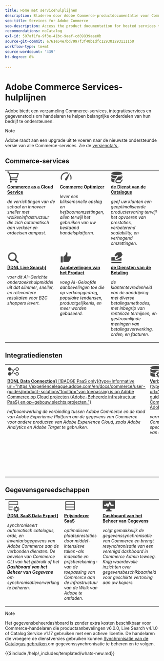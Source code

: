 ```yaml
---
title: Home met servicehulplijnen
description: Bladeren door Adobe Commerce-productdocumentatie voor Commerce SaaS Services
seo-title: Services for Adobe Commerce
seo-description: Access the product documentation for hosted services that help Adobe Commerce merchants support key components of their business.
recommendations: noCatalog
exl-id: 507af1fa-9f3e-41bc-9aaf-cd89839aae0b
source-git-commit: e761e54e7bd7997f3f40b1dfc1293012931111b0
workflow-type: tm+mt
source-wordcount: '439'
ht-degree: 0%

---
```


# Adobe Commerce Services-hulplijnen

Adobe biedt een verzameling Commerce-services, integratieservices en gegevenstools om handelaren te helpen belangrijke onderdelen van hun bedrijf te ondersteunen.

>[!NOTE]
>
>Adobe raadt aan een upgrade uit te voeren naar de nieuwste ondersteunde versie van alle Commerce-services. Zie de [ versienota&#39;s ](release-notes-all.md).

## Commerce-services

<table style="table-layout:fixed">
<tr style="border: 0;">
   <td valign="top">
      <a href="../cloud-service/overview.md">
      <img alt="Wolk" src="../assets/icons/shopping-cart.svg" width="40">
      </a>
      <div>
         <a href="../cloud-service/overview.md">
         <strong> Commerce as a Cloud Service </strong>
         </a>
      </div>
      <p>
         <em> de verrichtingen van de schaal en innoveer sneller met wolkeninfrastructuur die zich automatisch aan verkeer en ordeeisen aanpast.</em>
      </p>
   </td>
   <td valign="top">
      <a href="../optimizer/overview.md">
      <img alt="Optimaliseren" src="../assets/icons/gauge4.svg" width="40">
      </a>
      <div>
         <a href="../optimizer/overview.md">
         <strong> Commerce Optimizer </strong>
         </a>
      </div>
      <p>
         <em> lever een bliksemsnelle opslag en hefboomomzettingen, allen terwijl het gebruiken van uw bestaand handelsplatform.</em>
      </p>
   </td>
   <td valign="top">
      <a href="../catalog-service/overview.md">
      <img alt="Catalogusgegevens voor verbonden services" src="../assets/icons/DataBook.svg" width="40">
      </a>
      <div>
         <a href="../catalog-service/overview.md">
         <strong> de Dienst van de Catalogus </strong>
         </a>
      </div>
      <p>
         <em> geef uw klanten een geoptimaliseerde productervaring terwijl het opvoeren van prestaties, verbeterend scalability, en verhogend omzettingen.</em>
      </p>
   </td>
</tr>
<tr style="border: 0;">
   <td valign="top">
      <a href="../live-search/overview.md">
      <img alt="Zoeken" src="../assets/icons/Magnify.svg" width="40">
      </a>
      <div>
         <a href="../live-search/overview.md">
         <strong>[!DNL Live Search]</strong>
         </a>
      </div>
      <p>
         <em> voer dit AI-Gerichte onderzoekshulpmiddel uit dat slimmer, sneller, en relevantere resultaten voor B2C shoppers levert.</em>
      </p>
   </td>
   <td valign="top">
      <a href="../product-recommendations/overview.md">
      <img alt="ThumbsUp" src="../assets/icons/ThumbUp.svg" width="40">
      </a>
      <div>
         <a href="../product-recommendations/overview.md">
         <strong> Aanbevelingen van het Product </strong>
         </a>
      </div>
      <p>
         <em> voeg AI-Geloofde aanbevelingen toe die op verkoopgedrag, populaire tendensen, productgelijkenis, en meer worden gebaseerd.</em>
      </p>
   </td>
   <td valign="top">
      <a href="../payment-services/guide-overview.md">
      <img alt="Creditcardbetalingen" src="../assets/icons/CreditCard.svg" width="40">
      </a>
      <div>
         <a href="../payment-services/guide-overview.md">
         <strong> de Diensten van de Betaling </strong>
         </a>
      </div>
      <p>
         <em> de klantentevredenheid van de aandrijving met diverse betalingsmethodes, met inbegrip van renteloze termijnen, en gestroomlijnde meningen van betalingsverwerking, orden, en facturen.</em>
      </p>
   </td>
</tr>
</table>

## Integratiediensten

<table style="table-layout:fixed">
<tr style="border: 0;">
   <td valign="top">
      <a href="../data-connection/overview.md">
      <img alt="Gegevens overbrengen naar platform" src="../assets/icons/TransferToPlatform.svg" width="40">
      </a>
      <div>
         <a href="../data-connection/overview.md">
         <strong>[!DNL Data Connection]</strong> [!BADGE PaaS only]{type=Informative url="https://experienceleague.adobe.com/en/docs/commerce/user-guides/product-solutions"tooltip="van toepassing is op Adobe Commerce op Cloud projecten (Adobe-Beheerde infrastructuur PaaS) en op-gebouw slechts projecten."}
         </a>
      </div>
      <p>
         <em> hefboomwerking de verbinding tussen Adobe Commerce en de rand van Adobe Experience Platform om de gegevens van Commerce voor andere producten van Adobe Experience Cloud, zoals Adobe Analytics en Adobe Target te gebruiken.</em>
      </p>
   </td>
   <td valign="top">
      <a href="../landing/saas.md">
      <img alt="ThumbsUp" src="../assets/icons/DataSetting.svg" width="40">
      </a>
      <div>
          <a href="../landing/saas.md">
         <strong> Verbinding van de Diensten van Commerce </strong> [!BADGE PaaS slechts] {type=Informative url="https://experienceleague.adobe.com/en/docs/commerce/user-guides/product-solutions"tooltip="van toepassing is op Adobe Commerce op de projecten van de Wolk (de infrastructuur van Adobe-Beheerde PaaS) en op-gebouw slechts projecten."}
         </a>
      </div>
      <p>
         <em> vorm authentificatie om veilige communicatie tussen Adobe Commerce en de verbonden diensten toe te laten. Voor elke milieu, specificeer identiteitskaart van de gegevensruimte voor de opslag van de dienstengegevens van Commerce.</em>
      </p>
   </td>
   <td valign="top">
      <a href="../aem-assets-integration/overview.md">
      <img alt="Zichtbaar" src="../assets/icons/images.svg" width="40">
      </a>
      <div>
          <a href="../aem-assets-integration/overview.md">
         <strong> de integratie van AEM Assets </strong>
         </a>
      </div>
      <p>
         <em> vereenvoudig digitaal activabeheer gebruikend een systeem dat met Adobe Experience Manager voor het beheren van rijke media inhoud integreert.</em>
      </p>
   </td>
</tr>
</table>

## Gegevensgereedschappen

<table style="table-layout:fixed">
<tr style="border: 0;">
   <td valign="top">
       <a href="../data-export/overview.md">
      <img alt="Beheer van SaaS-gegevensuitvoer" src="../assets/icons/FeedManagement.svg" width="40">
      </a>
      <div>
         <a href="../data-export/overview.md">
         <strong>[!DNL SaaS Data Export]</strong>
         </a>
      </div>
      <p>
         <em> synchroniseert automatisch catalogus, orde, en inventarisgegevens van Adobe Commerce aan de verbonden diensten. De bevelen van Commerce CLI van het gebruik of het <strong> Dashboard van het Beheer van Gegevens </strong> om synchronisatieverwerking te beheren.</em>
      </p>
   </td>
   <td valign="top">
      <a href="../price-index/price-indexing.md">
      <img alt="Productprijzen" src="../assets/icons/Feed.svg" width="40">
      </a>
      <div>
          <a href="../price-index/price-indexing.md">
         <strong> Prijsindexer SaaS </strong>
         </a>
      </div>
      <p>
         <em> optimaliseer plaatsprestaties door middel-intensieve taken-als indexatie en prijsberekening-van de toepassing van Commerce aan de infrastructuur van de Wolk van Adobe te ontladen.</em>
      </p>
   </td>
   <td valign="top">
      <a href="https://experienceleague.adobe.com/en/docs/commerce-admin/systems/data-transfer/data-dashboard" target="_blank">
      <img alt="Gegevenssynchronisatie controleren" src="../assets/icons/Monitoring.svg" width="40">
      </a>
      <div>
          <a href="https://experienceleague.adobe.com/en/docs/commerce-admin/systems/data-transfer/data-dashboard" target="_blank">
         <strong> Dashboard van het Beheer van Gegevens </strong>
         </a>
      </div>
      <p>
         <em> volgt gemakkelijk de gegevenssynchronisatie van Commerce en brengt resynchronisatie van een verenigd dashboard in Commerce Admin teweeg. Krijg waardevolle inzichten over gegevensbeschikbaarheid voor geschikte vertoning aan uw kopers.</em>
      </p>
   </td>
</table>

>[!NOTE]
>
>Het gegevensbeheerdashboard is zonder extra kosten beschikbaar voor Commerce-handelaren die productaanbevelingen v6.0.0, Live Search v4.1.0 of Catalog Service v1.17 gebruiken met een actieve licentie. De handelaren die vroegere de dienstversies gebruiken kunnen [ Synchronisatie van de Catalogus gebruiken ](../landing/catalog-sync.md) om gegevenssynchronisatie te beheren en te volgen.

{{$include /help/_includes/templated/whats-new.md}}

<!-- Last updated from includes: 2025-09-08 14:32:40 -->
